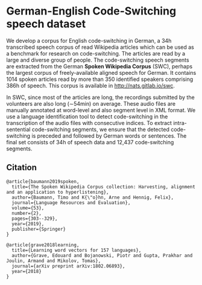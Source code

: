 
# German-English Code-Switching speech dataset
We develop a corpus for English code-switching in German, a 34h transcribed speech corpus of read Wikipedia articles which can be used as a benchmark for research on code-switching.  The articles are read by a large and diverse group of people. The code-switching speech segments are extracted from the German **Spoken Wikipedia Corpus** (SWC), perhaps the largest corpus of freely-available aligned speech for German.  It contains 1014 spoken articles read by more than 350 identified speakers comprising 386h of speech. This corpus is available in http://nats.gitlab.io/swc.

In SWC, since most of the articles are long, the recordings submitted by the volunteers are also long (∼54min) on average.  These audio files are manually annotated at word-level and also segment level in XML format.  We use a language identification tool to detect code-switching in the transcription of the audio files with consecutive indices. To extract intra-sentential code-switching segments, we ensure that the detected code-switching is preceded and followed by German words or sentences. The final set consists of 34h of speech data and 12,437 code-switching segments. 

## Citation
```
@article{baumann2019spoken,
  title={The Spoken Wikipedia Corpus collection: Harvesting, alignment and an application to hyperlistening},
  author={Baumann, Timo and K{\"o}hn, Arne and Hennig, Felix},
  journal={Language Resources and Evaluation},
  volume={53},
  number={2},
  pages={303--329},
  year={2019},
  publisher={Springer}
}

@article{grave2018learning,
  title={Learning word vectors for 157 languages},
  author={Grave, Edouard and Bojanowski, Piotr and Gupta, Prakhar and Joulin, Armand and Mikolov, Tomas},
  journal={arXiv preprint arXiv:1802.06893},
  year={2018}
}
```

